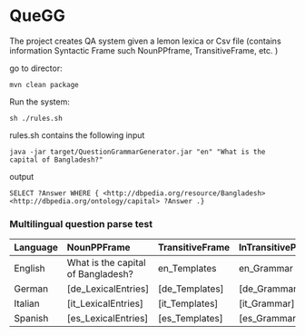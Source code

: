 # QueGG
The project creates QA system given a lemon lexica or Csv file (contains information Syntactic Frame such NounPPframe, TransitiveFrame, etc. )

go to director: 

````installation
mvn clean package
```` 

Run the system:
````shell script
sh ./rules.sh
```` 

rules.sh contains the following input
````
java -jar target/QuestionGrammarGenerator.jar "en" "What is the capital of Bangladesh?"
````  

output
````
SELECT ?Answer WHERE { <http://dbpedia.org/resource/Bangladesh> <http://dbpedia.org/ontology/capital> ?Answer .}
```` 

### Multilingual question parse test

| Language      | NounPPFrame        | TransitiveFrame | InTransitivePP | Gradable | Attributive|
| :------------ |:---------------| :-----|:-----|:-----|:-----|
| English       |What is the capital of Bangladesh?| en_Templates| en_Grammar|[en_Questions]|[en_QASystem]|
| German        |[de_LexicalEntries]| [de_Templates] |[de_Grammar]|[de_Questions]|[de_QASystem]|
| Italian       |[it_LexicalEntries]| [it_Templates] |[it_Grammar]|[it_Questions]|[it_QASystem]|
| Spanish       |[es_LexicalEntries]| [es_Templates]|[es_Grammar]|[es_Questions]|[es_QSystem]|











